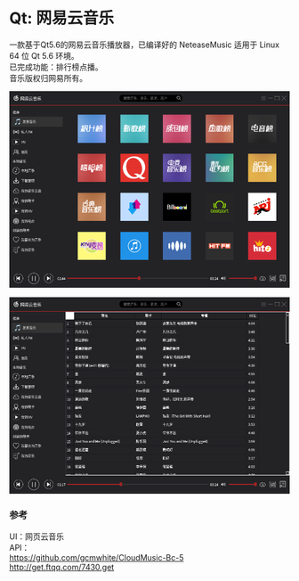 # Qt: 网易云音乐
一款基于Qt5.6的网易云音乐播放器，已编译好的 NeteaseMusic 适用于 Linux 64 位 Qt 5.6 环境。  
已完成功能：排行榜点播。  
音乐版权归网易所有。  


![alt](preview.png)  

![alt](songlist.png)  

### 参考
UI：网页云音乐  
API：  
https://github.com/gcmwhite/CloudMusic-Bc-5  
http://get.ftqq.com/7430.get